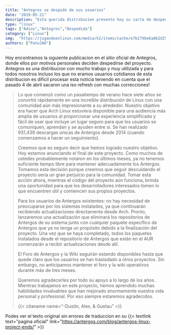 ```yaml
---
title: "Antegros se despide de sus usuarios"
date: "2019-05-21"
description: "Esta querida distribucion presento hoy su carta de despedida"
type: "linux"
tags: ["Adios","Antegros","Despedida"]
category: ["Linux"]
img:  "https://jugandoenlinux.com/media/k2/items/cache/e7b279be6a862d254f0e7cc4dde2874e_XL.jpg"
authors: ["PatoJAD"]
---
```

Hoy encontramos la siguiente publicacion en el sitio oficial de Antegros, donde ellos por motivos personales deciden despedirse del proyecto. Antegros es una distribucion con mucho trabajo y muy utilizada y para todos nosotros incluso los que no eramos usuarios cotidianos de esta distribucion es dificil procesar esta noticia teniendo en cuenta que el pasado 4 de abril sacaron una iso refresh con muchas correcciones!

>Lo que comenzó como un pasatiempo de verano hace siete años se convirtió rápidamente en una increíble distribución de Linux con una comunidad aún más impresionante a su alrededor. Nuestro objetivo era hacer que Arch Linux estuviera disponible para una audiencia más amplia de usuarios al proporcionar una experiencia simplificada y fácil de usar que incluye un lugar seguro para que los usuarios se comuniquen, aprendan y se ayuden entre sí. Se han realizado 931,439 descargas únicas de Antergos desde 2014 (cuando comenzamos a hacer un seguimiento).
>
>Creemos que es seguro decir que hemos logrado nuestro objetivo. Hoy estamos anunciando el final de este proyecto. Como muchos de ustedes probablemente notaron en los últimos meses, ya no tenemos suficiente tiempo libre para mantener adecuadamente los Antergos. Tomamos esta decisión porque creemos que seguir descuidando el proyecto sería un gran perjuicio para la comunidad. Tomar esta acción ahora, mientras el código del proyecto aún funciona, brinda una oportunidad para que los desarrolladores interesados ​​tomen lo que encuentren útil y comiencen sus propios proyectos.
>
>Para los usuarios de Antergos existentes: no hay necesidad de preocuparse por los sistemas instalados, ya que continuarán recibiendo actualizaciones directamente desde Arch. Pronto, lanzaremos una actualización que eliminará los repositorios de Antergos de su sistema junto con cualquier paquete específico de Antergos que ya no tenga un propósito debido a la finalización del proyecto. Una vez que se haya completado, todos los paquetes instalados desde el repositorio de Antergos que están en el AUR comenzarán a recibir actualizaciones desde allí.
>
>El Foro de Antergos y la Wiki seguirán estando disponibles hasta que quede claro que los usuarios se han trasladado a otros proyectos. Sin embargo, no anticipamos mantener el foro y la wiki operativos durante más de tres meses.
>
>Queremos agradecerles por todo su apoyo a lo largo de los años. Mientras trabajamos en este proyecto, hemos aprendido muchas habilidades invaluables que han mejorado enormemente nuestra vida personal y profesional. Por eso siempre estaremos agradecidos.
>
>
>{{< citaname name="-Dustin, Alex, & Gustau" >}}

Podes ver el texto original sin errores de traduccion en su {{< textlink text="pagina oficial" link="https://antergos.com/blog/antergos-linux-project-ends/" >}}
